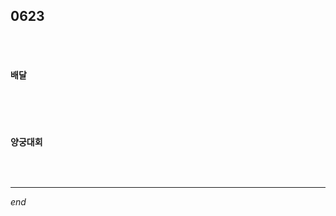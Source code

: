 ## 0623

<br>

<br>

#### 배달

```python

```

<br>

<br>

#### 양궁대회

```python

```

<br>

---

*end*
